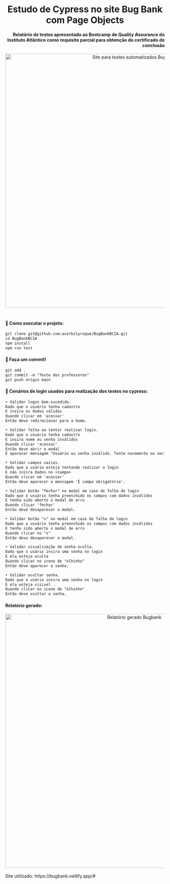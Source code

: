 <h1 align="center">
Estudo de Cypress no site Bug Bank com Page Objects
</h1>

<h4 align="right">

Relatório de testes apresentado ao Bootcamp de Quality Assurance do Instituto Atlântico como requisito parcial para obtenção do certificado de conclusão

</h4>

<div align="center">
<img width="800px" alt="Site para testes automatizados Bugbank" src="https://i.imgur.com/Tmx5hQj.png" />
</div>

<h1></h1>


#### 🦆 Como executar o projeto:


```diff 
git clone git@github.com:acerbityroque/BugBankBCIA.git
cd BugBankBCIA
npm install
npm run test
```
#### 🦆 Faça um commit! 
```diff 
git add .
git commit -m "Teste dos professores"
git push origin main
```

#### 🦆 Cenários de login usados para realização dos testes no cypress:
```diff  
• Validar login bem-sucedido.
Dado que o usuário tenha cadastro
E insira os dados válidos
Quando clicar em 'acessar'
Então deve redirecionar para a home.

• Validar falha ao tentar realizar login.
Dado que o usuário tenha cadastro
E insira nome ou senha inválidos
Quando clicar 'acessar'
Então deve abrir o modal
E aparecer mensagem "Usuário ou senha inválido. Tente novamente ou verifique suas informações!".

• Validar campos vazios.
Dado que o usário esteja tentando realizar o login
E não insira dados no <campo>
Quando clicar em 'acessar'
Então deve aparecer a mensagem 'É campo obrigatório'.

• Validar botão "fechar" no modal em caso de falha de login
Dado que o usuário tenha preenchido os campos com dados inválidos
E tenha sido aberto o modal de erro
Quando clicar 'fechar'
Então deve desaparecer o modal.

• Validar botão "x" no modal em caso de falha de login
Dado que o usuário tenha preenchido os campos com dados inválidos
E tenha sido aberto o modal de erro
Quando clicar no "x"
Então deve desaparecer o modal.

• Validar visualização de senha oculta.
Dado que o usário insira uma senha no login
E ela esteja oculta
Quando clicar no icone de "olhinho"
Então deve aparecer a senha.

• Validar ocultar senha.
Dado que o usário insira uma senha no login
E ela esteja visivel
Quando clicar no icone de "olhinho"
Então deve ocultar a senha.

```

#### Relatório gerado:

<div align="center">
<img width="800px" alt="Relatório gerado Bugbank" src="https://i.imgur.com/YrkjlGl.png" />
</div>



<br>
Site utilizado: https://bugbank.netlify.app/#
<h1>

